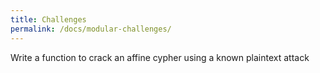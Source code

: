 ```yaml
---
title: Challenges
permalink: /docs/modular-challenges/
---
```


Write a function to crack an affine cypher using a known plaintext attack